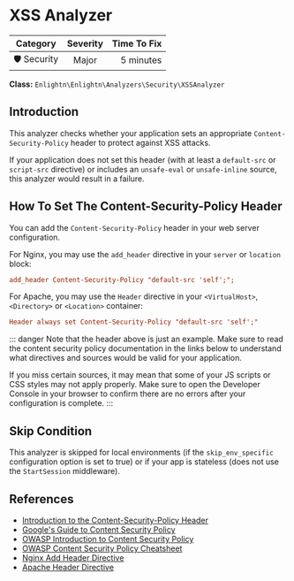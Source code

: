 # XSS Analyzer

| Category       | Severity   | Time To Fix  |
| -------------  |:----------:| ------------:|
| 🛡️ Security    | Major      | 5 minutes    |

**Class:** `Enlightn\Enlightn\Analyzers\Security\XSSAnalyzer`

## Introduction

This analyzer checks whether your application sets an appropriate `Content-Security-Policy` header to protect against XSS attacks.

If your application does not set this header (with at least a `default-src` or `script-src` directive) or includes an `unsafe-eval` or `unsafe-inline` source, this analyzer would result in a failure.  

## How To Set The Content-Security-Policy Header

You can add the `Content-Security-Policy` header in your web server configuration.

For Nginx, you may use the `add_header` directive in your `server` or `location` block:

```ini
add_header Content-Security-Policy "default-src 'self';";
```

For Apache, you may use the `Header` directive in your `<VirtualHost>`, `<Directory>` or `<Location>` container:

```ini
Header always set Content-Security-Policy "default-src 'self';"
```

::: danger
Note that the header above is just an example. Make sure to read the content security policy documentation in the links below to understand what directives and sources would be valid for your application.

If you miss certain sources, it may mean that some of your JS scripts or CSS styles may not apply properly. Make sure to open the Developer Console in your browser to confirm there are no errors after your configuration is complete. 
:::

## Skip Condition

This analyzer is skipped for local environments (if the `skip_env_specific` configuration option is set to true) or if your app is stateless (does not use the `StartSession` middleware).

## References

- [Introduction to the Content-Security-Policy Header](https://developer.mozilla.org/en-US/docs/Web/HTTP/Headers/Content-Security-Policy)
- [Google's Guide to Content Security Policy](https://developers.google.com/web/fundamentals/security/csp)
- [OWASP Introduction to Content Security Policy](https://owasp.org/www-community/attacks/Content_Security_Policy)
- [OWASP Content Security Policy Cheatsheet](https://cheatsheetseries.owasp.org/cheatsheets/Content_Security_Policy_Cheat_Sheet.html)
- [Nginx Add Header Directive](http://nginx.org/en/docs/http/ngx_http_headers_module.html)
- [Apache Header Directive](https://httpd.apache.org/docs/current/mod/mod_headers.html)
